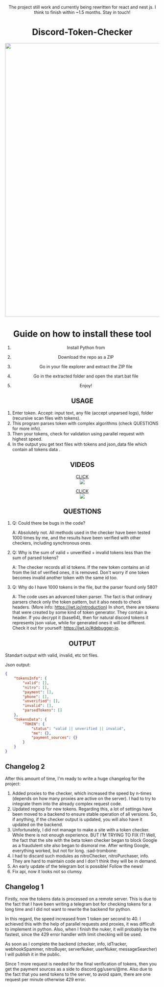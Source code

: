 <div align="center"> 
     
The project still work and currently being rewritten for react and nest js. I think to finish within ~1.5 months. Stay in touch!  
 
# Discord-Token-Checker
      
<img width="892" src="https://user-images.githubusercontent.com/49491499/170839591-6070cb63-1e1c-488d-8172-12a6978ab644.png">
 
# Guide on how to install these tool

1. Install Python from 

2. Download the repo as a ZIP 

3. Go in your file explorer and extract the ZIP file

4. Go in the extracted folder and open the start.bat file 

5. Enjoy!
  
## USAGE
</div>
 
1) Enter token. Accept: input text, any file (accept unparsed logs), folder (recursive scan files with tokens).  
2) This program parses token with complex algorithms (check QUESTIONS for more info).
3) Then your tokens, check for validation using parallel request with highest speed.  
4) In the output you get text files with tokens and json_data file which contain all tokens data . 
<div align="center"> 
 
## VIDEOS 
  
[CLICK <br />![](https://user-images.githubusercontent.com/49491499/170839662-cf4f9872-3ece-4892-85b6-e18e84a28b0b.png)](https://youtu.be/dU0foZX8v5k)

[CLICK <br />![](https://user-images.githubusercontent.com/49491499/170839142-f1af441e-a63d-4ed5-abf2-023d687b0239.jpg)](https://youtu.be/mY648L5FqeA) 

## QUESTIONS
</div> 
  
1) Q: Could there be bugs in the code?

   A: Absolutely not. All methods used in the checker have been tested 1000 times by me, and the results have been verified with other checkers, including synchronous ones. 

2) Q: Why is the sum of valid + unverified + invalid tokens less than the sum of parsed tokens? 
  
   A: The checker records all id tokens. If the new token contains an id from the list of verified ones, it is removed. Don't worry if one token becomes invalid another token with the same id too.
 
3) Q: Why do I have 1000 tokens in the file, but the parser found only 580? 
 
   A: The code uses an advanced token parser. The fact is that ordinary parsers check only the token pattern, but it also needs to check headers. (More info: https://jwt.io/introduction) 
In short, there are tokens that were created by some kind of token generator. They contain a header. If you decrypt it (base64), then for natural discord tokens it represents json value, while for generated ones it will be different. Check it out for yourself: https://jwt.io/#debugger-io. 
<div align="center">    

## OUTPUT
</div>
Standart output with valid, invalid, etc txt files.

Json output:
```json
{  
    "tokensInfo": {
        "valid": [],
        "nitro": [],  
        "payment": [], 
        "phone": [],
        "unverified": [],
        "invalid": [],
        "parsedTokens": []
    },
    "tokensData": { 
        "TOKEN": {
            "status": "valid || unverified || invalid", 
            "me": {}, 
            "payment_sources": {}
        } 
    }
}        
```
<div align="center">

</div> 
  
## Changelog 2
 
After this amount of time, I'm ready to write a huge changelog for the project:
1) Added proxies to the checker, which increased the speed by n-times (depends on how many proxies are active on the server). I had to try to integrate them into the already complex request code. 
2) Updated regexp for new tokens. Regarding this, a lot of settings have been moved to a backend to ensure stable operation of all versions. So, if anything, if the checker output is updated, you will also have it updated on the backend.
3) Unfortunately, I did not manage to make a site with a token checker. While there is not enough experience. BUT I'M TRYING TO FIX IT! Well, the fact that the site with the beta token checker began to block Google as a fraudulent site also began to dismoral me. After writing Google, everything worked, but not for long. :sad-trombone:
4) I had to discard such modules as nitroChecker, nitroPurchaser, info. They are hard to maintain code and I don't think they will be in demand. 
5) An early update of the telegram bot is possible! Follow the news! 
6) Fix api, now it looks not so clumsy. 

  
## Changelog 1
 
Firstly, now the tokens data is processed on a remote server. This is due to the fact that I have been writing a telegram bot for checking tokens for a long time and I did not want to rewrite the backend for python.
 
In this regard, the speed increased from 1 token per second to 40. I achieved this with the help of parallel requests and proxies, it was difficult to implement in python. Also, when I finish the nuker, it will probably be the fastest, since the 429 error handler with limit checking will be used. 

As soon as I complete the backend (checker, info, idTracker, webhookSpammer, nitroBuyer, serverNuker, userNuker, messageSearcher) I will publish it in the public.

Since 1 more request is needed for the final verification of tokens, then you get the payment sources as a side to discord.gg/users/@me. 
Also due to the fact that you send tokens to the server, to avoid spam, there are one request per minute otherwise 429 error.  